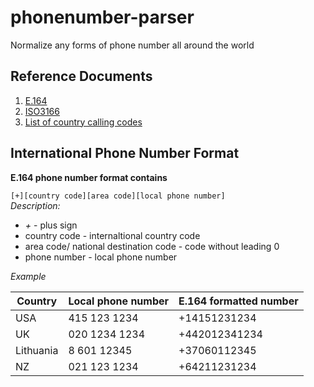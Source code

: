 # phonenumber-parser
Normalize any forms of phone number all around the world



## Reference Documents

1. [E.164](https://en.wikipedia.org/wiki/E.164)  
2. [ISO3166](https://en.wikipedia.org/wiki/ISO_3166)  
3. [List of country calling codes](https://en.wikipedia.org/wiki/List_of_country_calling_codes)  



## International Phone Number Format  

**E.164 phone number format contains**

`[+][country code][area code][local phone number]`  
*Description:*

* *+* - plus sign
* country code - internaltional country code
* area code/ national destination code - code without leading 0
* phone number - local phone number


*Example*

| Country   | Local phone number | E.164 formatted number |
|-----------|--------------------|------------------------|
| USA       | 415 123 1234       | +14151231234           |
| UK        | 020 1234 1234      | +442012341234          |
| Lithuania | 8 601 12345        | +37060112345           |
| NZ        | 021 123 1234       | +64211231234           |
